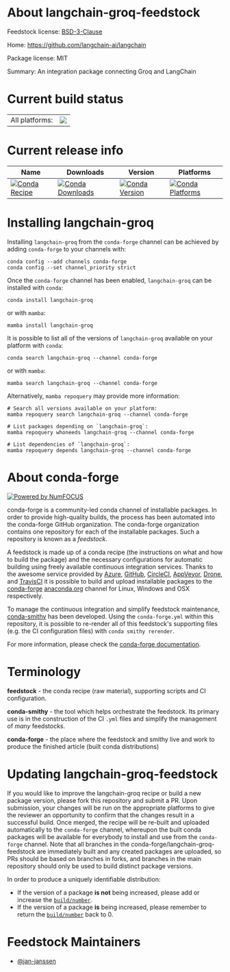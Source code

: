 About langchain-groq-feedstock
==============================

Feedstock license: [BSD-3-Clause](https://github.com/conda-forge/langchain-groq-feedstock/blob/main/LICENSE.txt)

Home: https://github.com/langchain-ai/langchain

Package license: MIT

Summary: An integration package connecting Groq and LangChain

Current build status
====================


<table><tr><td>All platforms:</td>
    <td>
      <a href="https://dev.azure.com/conda-forge/feedstock-builds/_build/latest?definitionId=22314&branchName=main">
        <img src="https://dev.azure.com/conda-forge/feedstock-builds/_apis/build/status/langchain-groq-feedstock?branchName=main">
      </a>
    </td>
  </tr>
</table>

Current release info
====================

| Name | Downloads | Version | Platforms |
| --- | --- | --- | --- |
| [![Conda Recipe](https://img.shields.io/badge/recipe-langchain--groq-green.svg)](https://anaconda.org/conda-forge/langchain-groq) | [![Conda Downloads](https://img.shields.io/conda/dn/conda-forge/langchain-groq.svg)](https://anaconda.org/conda-forge/langchain-groq) | [![Conda Version](https://img.shields.io/conda/vn/conda-forge/langchain-groq.svg)](https://anaconda.org/conda-forge/langchain-groq) | [![Conda Platforms](https://img.shields.io/conda/pn/conda-forge/langchain-groq.svg)](https://anaconda.org/conda-forge/langchain-groq) |

Installing langchain-groq
=========================

Installing `langchain-groq` from the `conda-forge` channel can be achieved by adding `conda-forge` to your channels with:

```
conda config --add channels conda-forge
conda config --set channel_priority strict
```

Once the `conda-forge` channel has been enabled, `langchain-groq` can be installed with `conda`:

```
conda install langchain-groq
```

or with `mamba`:

```
mamba install langchain-groq
```

It is possible to list all of the versions of `langchain-groq` available on your platform with `conda`:

```
conda search langchain-groq --channel conda-forge
```

or with `mamba`:

```
mamba search langchain-groq --channel conda-forge
```

Alternatively, `mamba repoquery` may provide more information:

```
# Search all versions available on your platform:
mamba repoquery search langchain-groq --channel conda-forge

# List packages depending on `langchain-groq`:
mamba repoquery whoneeds langchain-groq --channel conda-forge

# List dependencies of `langchain-groq`:
mamba repoquery depends langchain-groq --channel conda-forge
```


About conda-forge
=================

[![Powered by
NumFOCUS](https://img.shields.io/badge/powered%20by-NumFOCUS-orange.svg?style=flat&colorA=E1523D&colorB=007D8A)](https://numfocus.org)

conda-forge is a community-led conda channel of installable packages.
In order to provide high-quality builds, the process has been automated into the
conda-forge GitHub organization. The conda-forge organization contains one repository
for each of the installable packages. Such a repository is known as a *feedstock*.

A feedstock is made up of a conda recipe (the instructions on what and how to build
the package) and the necessary configurations for automatic building using freely
available continuous integration services. Thanks to the awesome service provided by
[Azure](https://azure.microsoft.com/en-us/services/devops/), [GitHub](https://github.com/),
[CircleCI](https://circleci.com/), [AppVeyor](https://www.appveyor.com/),
[Drone](https://cloud.drone.io/welcome), and [TravisCI](https://travis-ci.com/)
it is possible to build and upload installable packages to the
[conda-forge](https://anaconda.org/conda-forge) [anaconda.org](https://anaconda.org/)
channel for Linux, Windows and OSX respectively.

To manage the continuous integration and simplify feedstock maintenance,
[conda-smithy](https://github.com/conda-forge/conda-smithy) has been developed.
Using the ``conda-forge.yml`` within this repository, it is possible to re-render all of
this feedstock's supporting files (e.g. the CI configuration files) with ``conda smithy rerender``.

For more information, please check the [conda-forge documentation](https://conda-forge.org/docs/).

Terminology
===========

**feedstock** - the conda recipe (raw material), supporting scripts and CI configuration.

**conda-smithy** - the tool which helps orchestrate the feedstock.
                   Its primary use is in the construction of the CI ``.yml`` files
                   and simplify the management of *many* feedstocks.

**conda-forge** - the place where the feedstock and smithy live and work to
                  produce the finished article (built conda distributions)


Updating langchain-groq-feedstock
=================================

If you would like to improve the langchain-groq recipe or build a new
package version, please fork this repository and submit a PR. Upon submission,
your changes will be run on the appropriate platforms to give the reviewer an
opportunity to confirm that the changes result in a successful build. Once
merged, the recipe will be re-built and uploaded automatically to the
`conda-forge` channel, whereupon the built conda packages will be available for
everybody to install and use from the `conda-forge` channel.
Note that all branches in the conda-forge/langchain-groq-feedstock are
immediately built and any created packages are uploaded, so PRs should be based
on branches in forks, and branches in the main repository should only be used to
build distinct package versions.

In order to produce a uniquely identifiable distribution:
 * If the version of a package **is not** being increased, please add or increase
   the [``build/number``](https://docs.conda.io/projects/conda-build/en/latest/resources/define-metadata.html#build-number-and-string).
 * If the version of a package **is** being increased, please remember to return
   the [``build/number``](https://docs.conda.io/projects/conda-build/en/latest/resources/define-metadata.html#build-number-and-string)
   back to 0.

Feedstock Maintainers
=====================

* [@jan-janssen](https://github.com/jan-janssen/)


